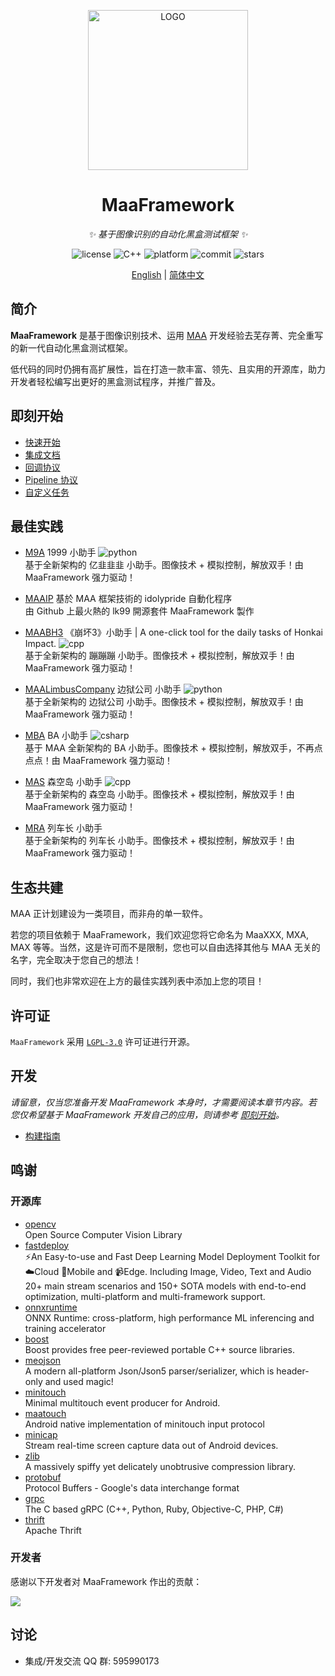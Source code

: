 <!-- markdownlint-disable MD033 MD041 -->
<p align="center">
    <img alt="LOGO" src="https://cdn.jsdelivr.net/gh/MaaAssistantArknights/design@main/logo/maa-logo_512x512.png" width="256" height="256" />
</p>

<div align="center">

# MaaFramework

<!-- prettier-ignore-start -->
<!-- markdownlint-disable-next-line MD036 -->
_✨ 基于图像识别的自动化黑盒测试框架 ✨_
<!-- prettier-ignore-end -->

</div>

<p align="center">
    <img alt="license" src="https://img.shields.io/github/license/MaaXYZ/MaaFramework">
    <img alt="C++" src="https://img.shields.io/badge/C++-20-%2300599C?logo=cplusplus">
    <img alt="platform" src="https://img.shields.io/badge/platform-Windows%20%7C%20Linux%20%7C%20macOS-blueviolet">
    <img alt="commit" src="https://img.shields.io/github/commit-activity/m/MaaXYZ/MaaFramework?color=%23ff69b4">
    <img alt="stars" src="https://img.shields.io/github/stars/MaaXYZ/MaaFramework?style=social">
</p>

<div align="center">

[English](./README_en.md) | [简体中文](./README.md)

</div>

## 简介

**MaaFramework** 是基于图像识别技术、运用 [MAA](https://github.com/MaaAssistantArknights/MaaAssistantArknights) 开发经验去芜存菁、完全重写的新一代自动化黑盒测试框架。

低代码的同时仍拥有高扩展性，旨在打造一款丰富、领先、且实用的开源库，助力开发者轻松编写出更好的黑盒测试程序，并推广普及。

## 即刻开始

- [快速开始](docs/zh_cn/1.1-快速开始.md)
- [集成文档](docs/zh_cn/2.1-集成文档.md)
- [回调协议](docs/zh_cn/2.2-回调协议.md)
- [Pipeline 协议](docs/zh_cn/3.1-任务流水线协议.md)
- [自定义任务](docs/zh_cn/2.3-自定义任务.md)

## 最佳实践

- [M9A](https://github.com/MaaXYZ/M9A) 1999 小助手 ![python](https://img.shields.io/badge/Python-3776AB?logo=python&logoColor=white)  
  基于全新架构的 亿韭韭韭 小助手。图像技术 + 模拟控制，解放双手！由 MaaFramework 强力驱动！

- [MAAIP](https://github.com/Arcelibs/MAAIP) 基於 MAA 框架技術的 idolypride 自動化程序  
  由 Github 上最火熱的 lk99 開源套件 MaaFramework 製作

- [MAABH3](https://github.com/MaaXYZ/MAABH3) 《崩坏3》小助手 | A one-click tool for the daily tasks of Honkai Impact. ![cpp](https://img.shields.io/badge/C%2B%2B-00599C?logo=c%2B%2B&logoColor=white)  
  基于全新架构的 蹦蹦蹦 小助手。图像技术 + 模拟控制，解放双手！由 MaaFramework 强力驱动！

- [MAALimbusCompany](https://github.com/hxdnshx/MAALimbusCompany) 边狱公司 小助手 ![python](https://img.shields.io/badge/Python-3776AB?logo=python&logoColor=white)  
  基于全新架构的 边狱公司 小助手。图像技术 + 模拟控制，解放双手！由 MaaFramework 强力驱动！

- [MBA](https://github.com/MaaXYZ/MBA) BA 小助手 ![csharp](https://img.shields.io/badge/C%23-239120?logo=csharp&logoColor=white)  
  基于 MAA 全新架构的 BA 小助手。图像技术 + 模拟控制，解放双手，不再点点点！由 MaaFramework 强力驱动！

- [MAS](https://github.com/MaaXYZ/MaaAssistantSkland) 森空岛 小助手 ![cpp](https://img.shields.io/badge/C%2B%2B-00599C?logo=c%2B%2B&logoColor=white)  
  基于全新架构的 森空岛 小助手。图像技术 + 模拟控制，解放双手！由 MaaFramework 强力驱动！

- [MRA](https://github.com/NaNExist/ResonanceAssistant) 列车长 小助手  
  基于全新架构的 列车长 小助手。图像技术 + 模拟控制，解放双手！由 MaaFramework 强力驱动！

## 生态共建

MAA 正计划建设为一类项目，而非舟的单一软件。  

若您的项目依赖于 MaaFramework，我们欢迎您将它命名为 MaaXXX, MXA, MAX 等等。当然，这是许可而不是限制，您也可以自由选择其他与 MAA 无关的名字，完全取决于您自己的想法！  

同时，我们也非常欢迎在上方的最佳实践列表中添加上您的项目！

## 许可证

`MaaFramework` 采用 [`LGPL-3.0`](./LICENSE.md) 许可证进行开源。

## 开发

_请留意，仅当您准备开发 MaaFramework 本身时，才需要阅读本章节内容。若您仅希望基于 MaaFramework 开发自己的应用，则请参考 [即刻开始](#即刻开始)。_

- [构建指南](docs/zh_cn/4.1-构建指南.md)

## 鸣谢

### 开源库

- [opencv](https://github.com/opencv/opencv)  
    Open Source Computer Vision Library
- [fastdeploy](https://github.com/PaddlePaddle/FastDeploy)  
    ⚡️An Easy-to-use and Fast Deep Learning Model Deployment Toolkit for ☁️Cloud 📱Mobile and 📹Edge. Including Image, Video, Text and Audio 20+ main stream scenarios and 150+ SOTA models with end-to-end optimization, multi-platform and multi-framework support.
- [onnxruntime](https://github.com/microsoft/onnxruntime)  
    ONNX Runtime: cross-platform, high performance ML inferencing and training accelerator
- [boost](https://www.boost.org/)  
    Boost provides free peer-reviewed portable C++ source libraries.
- [meojson](https://github.com/MistEO/meojson)  
    A modern all-platform Json/Json5 parser/serializer, which is header-only and used magic!
- [minitouch](https://github.com/DeviceFarmer/minitouch)  
    Minimal multitouch event producer for Android.
- [maatouch](https://github.com/MaaAssistantArknights/MaaTouch)  
    Android native implementation of minitouch input protocol
- [minicap](https://github.com/DeviceFarmer/minicap)  
    Stream real-time screen capture data out of Android devices.
- [zlib](https://github.com/madler/zlib)  
    A massively spiffy yet delicately unobtrusive compression library.
- [protobuf](https://github.com/protocolbuffers/protobuf)  
    Protocol Buffers - Google's data interchange format
- [grpc](https://github.com/grpc/grpc)  
    The C based gRPC (C++, Python, Ruby, Objective-C, PHP, C#)
- [thrift](https://github.com/apache/thrift)  
    Apache Thrift

### 开发者

感谢以下开发者对 MaaFramework 作出的贡献：

<a href="https://github.com/MaaXYZ/MaaFramework/graphs/contributors">
  <img src="https://contrib.rocks/image?repo=MaaXYZ/MaaFramework&max=1000" />
</a>

## 讨论

- 集成/开发交流 QQ 群: 595990173
